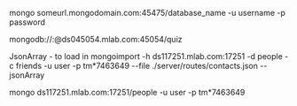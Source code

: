 

mongo someurl.mongodomain.com:45475/database_name -u username -p password

mongodb://<dbuser>:<dbpassword>@ds045054.mlab.com:45054/quiz

JsonArray - to load in
mongoimport -h ds117251.mlab.com:17251 -d people -c friends -u user -p tm*7463649 --file ./server/routes/contacts.json --jsonArray

mongo ds117251.mlab.com:17251/people -u user -p tm*7463649

